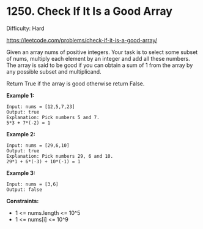 # 1250. Check If It Is a Good Array

Difficulty: Hard

https://leetcode.com/problems/check-if-it-is-a-good-array/

Given an array nums of positive integers. Your task is to select some subset of nums, multiply each element by an integer and add all these numbers. The array is said to be good if you can obtain a sum of 1 from the array by any possible subset and multiplicand.

Return True if the array is good otherwise return False.

**Example 1:**
```
Input: nums = [12,5,7,23]
Output: true
Explanation: Pick numbers 5 and 7.
5*3 + 7*(-2) = 1
```

**Example 2:**
```
Input: nums = [29,6,10]
Output: true
Explanation: Pick numbers 29, 6 and 10.
29*1 + 6*(-3) + 10*(-1) = 1
```

**Example 3:**
```
Input: nums = [3,6]
Output: false
```

**Constraints:**

* 1 <= nums.length <= 10^5
* 1 <= nums[i] <= 10^9
